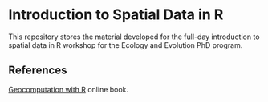 # Introduction to Spatial Data in R

This repository stores the material developed for the full-day introduction to spatial data in R workshop for the Ecology and Evolution PhD program.

## References

[Geocomputation with R](https://geocompr.robinlovelace.net/) online book.